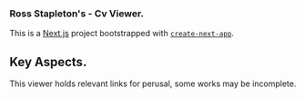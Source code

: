### Ross Stapleton's - Cv Viewer.

This is a [Next.js](https://nextjs.org/) project bootstrapped with [`create-next-app`](https://github.com/vercel/next.js/tree/canary/packages/create-next-app).

## Key Aspects.

This viewer holds relevant links for perusal, some works may be incomplete.
